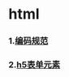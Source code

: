 # html
### 1.[编码规范](http://zoomzhao.github.io/code-guide/)
### 2.[h5表单元素](https://github.com/jimscxNotes/html/issues/1)
